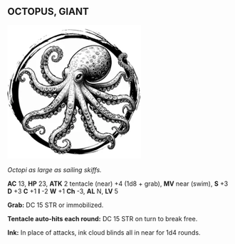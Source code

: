 ## OCTOPUS, GIANT

![](images/octopus-giant.webp)

_Octopi as large as sailing skiffs._

**AC** 13, **HP** 23, **ATK** 2 tentacle (near) +4 (1d8 + grab), **MV** near (swim), **S** +3 **D** +3 **C** +1 **I** -2 **W** +1 **Ch** -3, **AL** N, **LV** 5

**Grab:** DC 15 STR or immobilized.

**Tentacle auto-hits each round:** DC 15 STR on turn to break free.

**Ink:** In place of attacks, ink cloud blinds all in near for 1d4 rounds.

